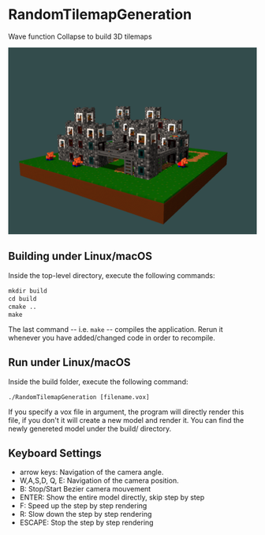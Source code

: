 RandomTilemapGeneration
========================
Wave function Collapse to build 3D tilemaps

![alt text](report/images/world_small.png "Wave Collapse Tilling Generation")

Building under Linux/macOS
--------------------------
Inside the top-level directory, execute the following commands:

    mkdir build
    cd build
    cmake ..
    make

The last command -- i.e. `make` -- compiles the application. Rerun it whenever you have added/changed code in order to recompile.

Run under Linux/macOS
--------------------------
Inside the build folder, execute the following command:

    ./RandomTilemapGeneration [filename.vox]
    
If you specify a vox file in argument, the program will directly render this file, if you don't it will create a new model and render it. You can find the newly genereted model under the build/ directory.

Keyboard Settings
-----------------
  * arrow keys: 	Navigation of the camera angle.
  * W,A,S,D, Q, E:	Navigation of the camera position.
  * B:	    		Stop/Start Bezier camera mouvement 
  * ENTER:        	Show the entire model directly, skip step by step
  * F:         	 	Speed up the step by step rendering
  * R:          	Slow down the step by step rendering
  * ESCAPE:         Stop the step by step rendering
